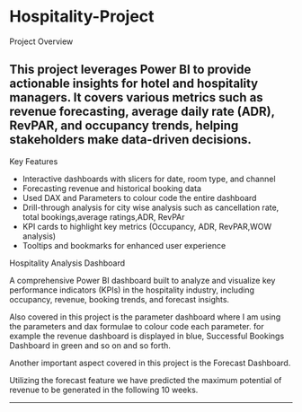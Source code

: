 # Hospitality-Project

Project Overview

This project leverages Power BI to provide actionable insights for hotel and hospitality managers. It covers various metrics such as revenue forecasting, average daily rate (ADR), RevPAR, and occupancy trends, helping stakeholders make data-driven decisions.
---
Key Features

- Interactive dashboards with slicers for date, room type, and channel
- Forecasting revenue and historical booking data
- Used DAX and Parameters to colour code the entire dashboard
- Drill-through analysis for city wise analysis such as cancellation rate, total bookings,average ratings,ADR, RevPAr
- KPI cards to highlight key metrics (Occupancy, ADR, RevPAR,WOW analysis)
- Tooltips and bookmarks for enhanced user experience


Hospitality Analysis Dashboard

A comprehensive Power BI dashboard built to analyze and visualize key performance indicators (KPIs) in the hospitality industry, including occupancy, revenue, booking trends, and forecast insights.

Also covered in this project is the parameter dashboard where I am using the parameters and dax formulae to colour code each parameter. for example the revenue dashboard is displayed in blue, Successful Bookings Dashboard in green and so on and so forth.

Another important aspect covered in this project is the Forecast Dashboard.

Utilizing the forecast feature we have predicted the maximum potential of revenue to be generated in the following 10 weeks.



 
---
